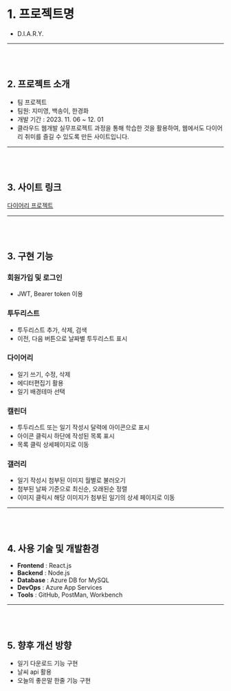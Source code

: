 # 1. 프로젝트명 
- D.I.A.R.Y.

---
<br/><br/>
## 2. 프로젝트 소개
- 팀 프로젝트
- 팀원: 지미영, 백송이, 한경화
- 개발 기간 : 2023. 11. 06 ~ 12. 01
- 클라우드 웹개발 실무프로젝트 과정을 통해 학습한 것을 활용하여, 웹에서도 다이어리 취미를 즐길 수 있도록 만든 사이트입니다.

---
<br/><br/>
## 3. 사이트 링크

[다이어리 프로젝트](https://diary-fe.azurewebsites.net)

---
<br/><br/>
## 3. 구현 기능

### 회원가입 및 로그인
- JWT, Bearer token 이용

### 투두리스트
- 투두리스트 추가, 삭제, 검색
- 이전, 다음 버튼으로 날짜별 투두리스트 표시

### 다이어리
- 일기 쓰기, 수정, 삭제
- 에디터편집기 활용
- 일기 배경테마 선택

### 캘린더
- 투두리스트 또는 일기 작성시 달력에 아이콘으로 표시
- 아이콘 클릭시 하단에 작성된 목록 표시
- 목록 클릭 상세페이지로 이동

### 갤러리
- 일기 작성시 첨부된 이미지 월별로 불러오기
- 첨부된 날짜 기준으로 최신순, 오래된순 정렬
- 이미지 클릭시 해당 이미지가 첨부된 일기의 상세 페이지로 이동

---
<br/><br/>
## 4. 사용 기술 및 개발환경

- **Frontend** : React.js
- **Backend** : Node.js
- **Database** : Azure DB for MySQL
- **DevOps** : Azure App Services
- **Tools** : GitHub, PostMan, Workbench


---
<br/><br/>
## 5. 향후 개선 방향

- 일기 다운로드 기능 구현
- 날씨 api 활용
- 오늘의 좋은말 한줄 기능 구현


